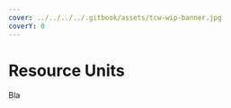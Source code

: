 ```yaml
---
cover: ../../../../.gitbook/assets/tcw-wip-banner.jpg
coverY: 0
---
```


# Resource Units

Bla